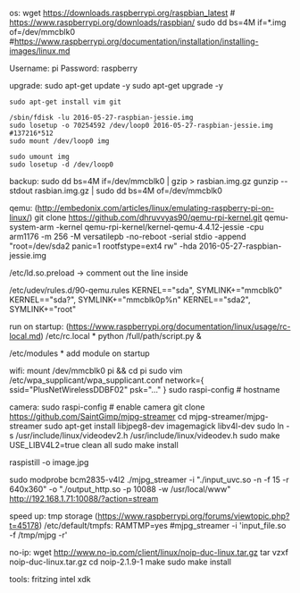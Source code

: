 os:
  wget https://downloads.raspberrypi.org/raspbian_latest # https://www.raspberrypi.org/downloads/raspbian/
  sudo dd bs=4M if=*.img of=/dev/mmcblk0 #https://www.raspberrypi.org/documentation/installation/installing-images/linux.md

  Username: pi
  Password: raspberry

  upgrade:
    sudo apt-get update -y
    sudo apt-get upgrade -y

    sudo apt-get install vim git

    /sbin/fdisk -lu 2016-05-27-raspbian-jessie.img
    sudo losetup -o 70254592 /dev/loop0 2016-05-27-raspbian-jessie.img #137216*512
    sudo mount /dev/loop0 img

    sudo umount img
    sudo losetup -d /dev/loop0

  backup:
    sudo dd bs=4M if=/dev/mmcblk0 | gzip > rasbian.img.gz
    gunzip --stdout rasbian.img.gz | sudo dd bs=4M of=/dev/mmcblk0

qemu: (http://embedonix.com/articles/linux/emulating-raspberry-pi-on-linux/)
  git clone https://github.com/dhruvvyas90/qemu-rpi-kernel.git
  qemu-system-arm -kernel qemu-rpi-kernel/kernel-qemu-4.4.12-jessie -cpu arm1176 -m 256 -M versatilepb -no-reboot -serial stdio -append "root=/dev/sda2 panic=1 rootfstype=ext4 rw" -hda 2016-05-27-raspbian-jessie.img

  /etc/ld.so.preload -> comment out the line inside

  /etc/udev/rules.d/90-qemu.rules
    KERNEL=="sda", SYMLINK+="mmcblk0"
    KERNEL=="sda?", SYMLINK+="mmcblk0p%n"
    KERNEL=="sda2", SYMLINK+="root"

run on startup: (https://www.raspberrypi.org/documentation/linux/usage/rc-local.md)
  /etc/rc.local
    * python /full/path/script.py &

  /etc/modules
    * add module on startup

wifi:
  mount /dev/mmcblk0 pi && cd pi
  sudo vim /etc/wpa_supplicant/wpa_supplicant.conf
  network={
      ssid="PlusNetWirelessDDBF02"
      psk="..."
  }
  sudo raspi-config # hostname

camera:
  sudo raspi-config # enable camera
  git clone https://github.com/SaintGimp/mjpg-streamer
  cd mjpg-streamer/mjpg-streamer
  sudo apt-get install libjpeg8-dev imagemagick libv4l-dev
  sudo ln -s /usr/include/linux/videodev2.h /usr/include/linux/videodev.h
  sudo make USE_LIBV4L2=true clean all
  sudo make install

  raspistill -o image.jpg

  sudo modprobe bcm2835-v4l2
  ./mjpg_streamer -i "./input_uvc.so -n -f 15 -r 640x360" -o "./output_http.so -p 10088 -w /usr/local/www"
  http://192.168.1.71:10088/?action=stream

  speed up:
    tmp storage (https://www.raspberrypi.org/forums/viewtopic.php?t=45178)
      /etc/default/tmpfs: RAMTMP=yes #mjpg_streamer -i 'input_file.so -f /tmp/mjpg -r'

no-ip:
  wget http://www.no-ip.com/client/linux/noip-duc-linux.tar.gz
  tar vzxf noip-duc-linux.tar.gz
  cd noip-2.1.9-1
  make
  sudo make install

tools:
  fritzing
  intel xdk
